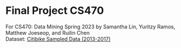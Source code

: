 # Final Project CS470
For CS470: Data Mining Spring 2023 by Samantha Lin, Yuritzy Ramos, Matthew Joeseop, and Ruilin Chen
<br>
Dataset: [Citibike Sampled Data (2013-2017)](https://www.kaggle.com/datasets/fatihb/citibike-sampled-data-2013-2017?resource=download)
